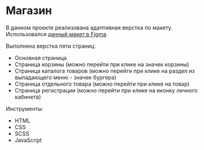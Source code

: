 # Магазин
В данном проекте реализована адаптивная верстка по макету. Использовался [данный макет в Figma](https://www.figma.com/file/7XhT5EWfZX0W6ohgd57Pny/shop?node-id=0%3A1&t=cKnUA7lHynu0fRYp-0).

Выполнена верстка пяти страниц:
* Основная страница
* Страница корзины (можно перейти при клике на значек корзины)
* Страница каталога товаров (можно перейти при клике на раздел из выпадающего меню - значек бургера)
* Страница отдельного товара (можно перейти при клике на товар)
* Страница регистрации (можно перейти при клике на иконку личного кабинета)

Инструменты:
* HTML
* CSS
* SCSS
* JavaScript